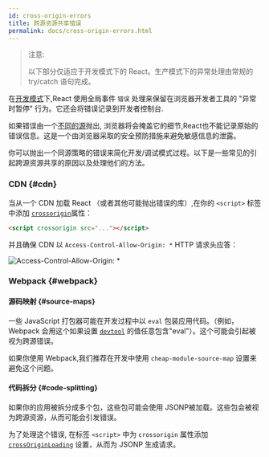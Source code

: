 ```yaml
---
id: cross-origin-errors
title: 跨源资源共享错误
permalink: docs/cross-origin-errors.html
---
```


> 注意:
>
> 以下部分仅适应于开发模式下的 React。生产模式下的异常处理由常规的 try/catch 语句完成。

在[开发模式](/docs/optimizing-performance.html)下,React 使用全局事件 `错误` 处理来保留在浏览器开发者工具的 "异常时暂停" 行为。它还会将错误记录到开发者控制台.

如果错误由一个[不同的源](https://developer.mozilla.org/zh-CN/docs/Web/Security/Same-origin_policy)抛出, 浏览器将会掩盖它的细节,React也不能记录原始的错误信息。这是一个由浏览器采取的安全预防措施来避免敏感信息的泄露。

你可以抛出一个同源策略的错误来简化开发/调试模式过程。以下是一些常见的引起跨源资源共享的原因以及处理他们的方法。

### CDN {#cdn}

当从一个 CDN 加载 React （或者其他可能抛出错误的库）,在你的 `<script>` 标签中添加 [`crossorigin`](https://developer.mozilla.org/zh-CN/docs/Web/HTML/CORS_settings_attributes)属性：

```html
<script crossorigin src="..."></script>
```

并且确保 CDN 以 `Access-Control-Allow-Origin: *` HTTP 请求头应答：

![Access-Control-Allow-Origin: *](../images/docs/cdn-cors-header.png)

### Webpack {#webpack}

#### 源码映射 {#source-maps}

一些 JavaScript 打包器可能在开发过程中以 `eval` 包装应用代码。（例如，Webpack 会用这个如果设置 [`devtool`](https://webpack.js.org/configuration/devtool/) 的值任意包含"eval"）。这个可能会引起被视为跨源错误。

如果你使用 Webpack,我们推荐在开发中使用 `cheap-module-source-map` 设置来避免这个问题。

#### 代码拆分 {#code-splitting}

如果你的应用被拆分成多个包，这些包可能会使用 JSONP被加载。这些包会被视为跨源资源，从而可能会引发错误。

为了处理这个错误, 在标签 `<script>` 中为 `crossorigin` 属性添加 [`crossOriginLoading`](https://webpack.js.org/configuration/output/#output-crossoriginloading) 设置，从而为 JSONP 生成请求。 